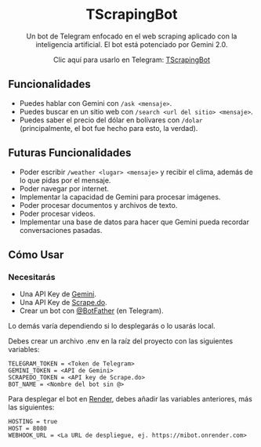 <div align="center">
<h1>TScrapingBot</h1>

Un bot de Telegram enfocado en el web scraping aplicado con la inteligencia artificial. El bot está potenciado por Gemini 2.0.

Clic aquí para usarlo en Telegram: [TScrapingBot](https://t.me/TScrapingBot)
</div>

## Funcionalidades

* Puedes hablar con Gemini con `/ask <mensaje>`.
* Puedes buscar en un sitio web con `/search <url del sitio> <mensaje>`.
* Puedes saber el precio del dólar en bolívares con `/dolar` (principalmente, el bot fue hecho para esto, la verdad).

## Futuras Funcionalidades

* Poder escribir `/weather <lugar> <mensaje>` y recibir el clima, además de lo que pidas por el mensaje.
* Poder navegar por internet.
* Implementar la capacidad de Gemini para procesar imágenes.
* Poder procesar documentos y archivos de texto.
* Poder procesar videos.
* Implementar una base de datos para hacer que Gemini pueda recordar conversaciones pasadas.

## Cómo Usar

### Necesitarás
* Una API Key de [Gemini](https://ai.google.dev/).
* Una API Key de [Scrape.do](https://scrape.do/).
* Crear un bot con [@BotFather](https://t.me/BotFather) (en Telegram).

Lo demás varía dependiendo si lo desplegarás o lo usarás local.

Debes crear un archivo .env en la raíz del proyecto con las siguientes variables:
```env
TELEGRAM_TOKEN = <Token de Telegram>
GEMINI_TOKEN = <API de Gemini>
SCRAPEDO_TOKEN = <API key de Scrape.do>
BOT_NAME = <Nombre del bot sin @>
```

Para desplegar el bot en [Render](https://render.com/), debes añadir las variables anteriores, más las siguientes:
```env
HOSTING = true
HOST = 8080
WEBHOOK_URL = <La URL de despliegue, ej. https://mibot.onrender.com>
```